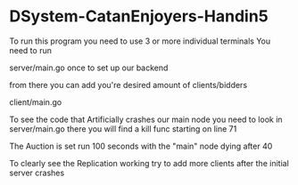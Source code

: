 # DSystem-CatanEnjoyers-Handin5

To run this program you need to use 3 or more individual terminals
You need to run 

server/main.go once to set up our backend

from there you can add you're desired amount of clients/bidders

client/main.go


To see the code that Artificially crashes our main node you need to look in server/main.go
there you will find a kill func starting on line 71

The Auction is set run 100 seconds with the "main" node dying after 40

To clearly see the Replication working try to add more clients after the initial server crashes